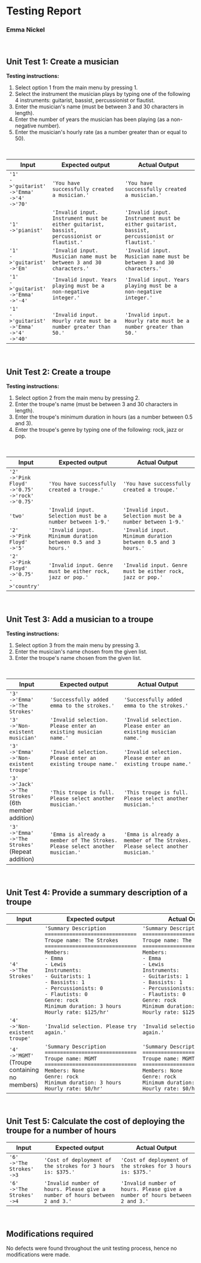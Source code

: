 # Testing Report

### Emma Nickel

<br>

## Unit Test 1: Create a musician

**Testing instructions:**

1. Select option 1 from the main menu by pressing 1.
2. Select the instrument the musician plays by typing one of the following 4 instruments: guitarist, bassist, percussionist or flautist.
3. Enter the musician's name (must be between 3 and 30 characters in length).
4. Enter the number of years the musician has been playing (as a non-negative number).
5. Enter the musician's hourly rate (as a number greater than or equal to 50).

<br>

| Input | Expected output | Actual Output |
|---|---|---|
| `'1'` <br> `->'guitarist'` <br> `->'Emma'` <br> `->'4'` <br> `->'70'` | `'You have successfully created a musician.'` | `'You have successfully created a musician.'` | 
| `'1'` <br> `->'pianist'` | `'Invalid input. Instrument must be either guitarist, bassist, percussionist or flautist.'` | `'Invalid input. Instrument must be either guitarist, bassist, percussionist or flautist.'` |
| `'1'` <br> `->'guitarist'` <br> `->'Em'` | `'Invalid input. Musician name must be between 3 and 30 characters.'` | `'Invalid input. Musician name must be between 3 and 30 characters.'` |
| `'1'` <br> `->'guitarist'` <br> `->'Emma'` <br> `->'-4'` | `'Invalid input. Years playing must be a non-negative integer.'` |  `'Invalid input. Years playing must be a non-negative integer.'` |
| `'1'` <br> `->'guitarist'` <br> `->'Emma'` <br> `->'4'`<br> `->'40'` | `'Invalid input. Hourly rate must be a number greater than 50.'` |  `'Invalid input. Hourly rate must be a number greater than 50.'` |

<br>

## Unit Test 2: Create a troupe

**Testing instructions:**

1. Select option 2 from the main menu by pressing 2.
2. Enter the troupe's name (must be between 3 and 30 characters in length).
4. Enter the troupe's minimum duration in hours (as a number between 0.5 and 3).
5. Enter the troupe's genre by typing one of the following: rock, jazz or pop.

<br>

| Input | Expected output | Actual Output |
|---|---|---|
| `'2'` <br> `->'Pink Floyd'` <br> `->'0.75'` <br> `->'rock'` <br> `->'0.75'` | `'You have successfully created a troupe.'` |`'You have successfully created a troupe.'` | 
| `'two'` | `'Invalid input. Selection must be a number between 1-9.'` | `'Invalid input. Selection must be a number between 1-9.'` |
| `'2'` <br> `->'Pink Floyd'` <br> `->'5'` | `'Invalid input. Minimum duration between 0.5 and 3 hours.'` | `'Invalid input. Minimum duration between 0.5 and 3 hours.'` |
| `'2'` <br> `->'Pink Floyd'` <br> `->'0.75'` <br> `->'country'` | `'Invalid input. Genre must be either rock, jazz or pop.'` |  `'Invalid input. Genre must be either rock, jazz or pop.'` |

<br>

## Unit Test 3: Add a musician to a troupe

**Testing instructions:**

1. Select option 3 from the main menu by pressing 3.
2. Enter the musician's name chosen from the given list.
4. Enter the troupe's name chosen from the given list.

<br>

| Input | Expected output | Actual Output |
|---|---|---|
| `'3'` <br> `->'Emma'` <br> `->'The Strokes'`  | `'Successfully added emma to the strokes.'` |`'Successfully added emma to the strokes.'` | 
| `'3'` <br> `->'Non-existent musician'`| `'Invalid selection. Please enter an existing musician name.'` |`'Invalid selection. Please enter an existing musician name.'` |
| `'3'` <br> `->'Emma'` <br> `->'Non-existent troupe'` | `'Invalid selection. Please enter an existing troupe name.'` |`'Invalid selection. Please enter an existing troupe name.'` |
| `'3'` <br> `->'Jack'` <br> `->'The Strokes'` <br> (6th member addition) | `'This troupe is full. Please select another musician.'` |`'This troupe is full. Please select another musician.'` | 
| `'3'` <br> `->'Emma'` <br> `->'The Strokes'` <br> (Repeat addition) | `'Emma is already a member of The Strokes. Please select another musician.'` |`'Emma is already a member of The Strokes. Please select another musician.'` | 

<br>

## Unit Test 4: Provide a summary description of a troupe

| Input | Expected output | Actual Output |
|---|---|---|
| `'4'` <br> `->'The Strokes'` |`'Summary Description` <br> `==============================` <br> `Troupe name: The Strokes` <br> `==============================` <br> `Members: ` <br> `- Emma` <br> `- Lewis` <br> `Instruments:` <br> `- Guitarists: 1`<br> `- Bassists: 1` <br> `- Percussionists: 0` <br> `- Flautists: 0` <br> `Genre: rock` <br> `Minimum duration: 3 hours` <br> `Hourly rate: $125/hr'`|`'Summary Description` <br> `==============================` <br> `Troupe name: The Strokes` <br> `==============================` <br> `Members: ` <br> `- Emma` <br> `- Lewis` <br> `Instruments:` <br> `- Guitarists: 1`<br> `- Bassists: 1` <br> `- Percussionists: 0` <br> `- Flautists: 0` <br> `Genre: rock` <br> `Minimum duration: 2 hours` <br> `Hourly rate: $125/hr'` | 
| `'4'` <br> `->'Non-existent troupe'` | `'Invalid selection. Please try again.'` |`'Invalid selection. Please try again.'`|
| `'4'` <br> `->'MGMT'` <br> (Troupe containing no members) | `'Summary Description ` <br> `==============================` <br> `Troupe name: MGMT` <br> `==============================` <br> `Members: None` <br> `Genre: rock` <br> `Minimum duration: 3 hours` <br> `Hourly rate: $0/hr'` | `'Summary Description ` <br> `==============================` <br> `Troupe name: MGMT` <br> `==============================` <br> `Members: None` <br> `Genre: rock` <br> `Minimum duration: 2 hours` <br> `Hourly rate: $0/hr'` | 

<br>

## Unit Test 5: Calculate the cost of deploying the troupe for a number of hours

| Input | Expected output | Actual Output |
|---|---|---|
| `'6'` <br> `->'The Strokes'` <br> `->3` <br> | `'Cost of deployment of the strokes for 3 hours is: $375.'` |`'Cost of deployment of the strokes for 3 hours is: $375.'` |
| `'6'` <br> `->'The Strokes'` <br> `->4` | `'Invalid number of hours. Please give a number of hours between 2 and 3.' ` | `'Invalid number of hours. Please give a number of hours between 2 and 3.' `| 

<br>

## Modifications required

No defects were found throughout the unit testing process, hence no modifications were made.